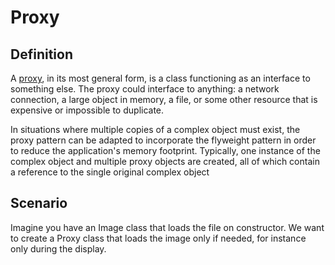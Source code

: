 Proxy
=====

Definition
----------
A [proxy](https://refactoring.guru/design-patterns/proxy), in its most general form, is a class functioning as an interface to something else. The proxy could interface to anything: a network connection, a large object in memory, a file, or some other resource that is expensive or impossible to duplicate.

In situations where multiple copies of a complex object must exist, the proxy pattern can be adapted to incorporate the flyweight pattern in order to reduce the application's memory footprint. Typically, one instance of the complex object and multiple proxy objects are created, all of which contain a reference to the single original complex object

Scenario
--------
Imagine you have an Image class that loads the file on constructor. We want to create a Proxy class that loads the image only if needed, for instance only during the display.
